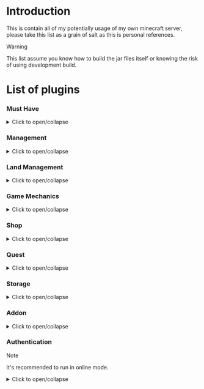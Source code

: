 # Introduction
This is contain all of my potentially usage of my own minecraft server, please take this list as a grain of salt as this is personal references.
> [!WARNING]
> This list assume you know how to build the jar files itself or knowing the risk of using development build.

# List of plugins
### Must Have
<details>
<summary>Click to open/collapse</summary>

|Plugin|Freemium|Premium|
|------|:------:|:-----:|
|FreedonChat|[Modrinth][FreedonChat_Free_Modrinth]|NA|
|ProtocolLid|[Jenkin][ProtocalLid_Free_Jenkin]  [Github][ProtocalLid_Free_Github]  [SpigotMC][ProtocalLid_Free_SpigotMC]|NA|
|Vault|[BukkitDev][Vault_Free_BukkitDev]  [SpigotMC][Vault_Free_SpigotMC]|NA|

[FreedonChat_Free_Modrinth]: https://modrinth.com/plugin/freedomchat
[ProtocalLid_Free_Jenkin]: https://ci.dmulloy2.net/job/ProtocolLib/
[ProtocalLid_Free_Github]: https://github.com/dmulloy2/ProtocolLib
[ProtocalLid_Free_SpigotMC]: https://www.spigotmc.org/resources/protocollib.1997/
[Vault_Free_BukkitDev]: https://dev.bukkit.org/projects/vault
[Vault_Free_SpigotMC]: https://www.spigotmc.org/resources/vault.34315/
</details>

### Management
<details>
<summary>Click to open/collapse</summary>

|Plugin|Freemium|Premium|
|------|:------:|:-----:|
|CMI|NA|[SpigotMC][CMI_Paid_SpigotMC]|
|Citizens|[Jenkin][Citizens_Free_Jenkin]|[SpigotMC][Citizens_Paid_SpigotMC]|
|EssentialsX|[EssentialsX.net][EssentialsX_Free_EssentialsX.net]|NA|
|Multiverse-Core|[Github][Multiverse-Core_Free_Github]  [Modrinth][Multiverse-Core_Free_Modrinth]  [BukkitDev][Multiverse-Core_Free_BukkitDev]  [SpigotMC][Multiverse-Core_Free_SpigotMC]|NA|

[CMI_Paid_SpigotMC]: https://www.spigotmc.org/resources/cmi-298-commands-insane-kits-portals-essentials-economy-mysql-sqlite-much-more.3742/
[Citizens_Free_Jenkin]: https://ci.citizensnpcs.co/
[Citizens_Paid_SpigotMC]: https://www.spigotmc.org/resources/citizens.13811/
[EssentialsX_Free_EssentialsX.net]: https://essentialsx.net/downloads.html
[Multiverse-Core_Free_Github]: https://github.com/Multiverse/Multiverse-Core
[Multiverse-Core_Free_Modrinth]: https://modrinth.com/plugin/multiverse-core
[Multiverse-Core_Free_BukkitDev]: https://dev.bukkit.org/projects/multiverse-core
[Multiverse-Core_Free_SpigotMC]: https://www.spigotmc.org/resources/multiverse-core.390/
</details>

### Land Management
<details>
<summary>Click to open/collapse</summary>

|Plugin|Freemium|Premium|
|------|:------:|:-----:|
|Bentobox|[Github][Bentobox_Free_Github]  [SpigotMC][Bentobox_Free_SpigotMC]|NA|
|FactionUUID|[Jenkin][FactionUUID_Free_Jenkin]|[SpigotMC][FactionUUID_Paid_SpigotMC]|
|KingsdomX|[Discord Invite][KingsdomX_Free_DiscordInvite]  [Modrinth][KingsdomX_Free_Modrinth]|[SpigotMC][KingsdomX_Paid_SpigotMC]
|PlotSquared|[Github][PlotSquared_Free_Github]|[SpigotMC][PlotSquared_Paid_SpigotMC]|
|TownyAdvanced|[Github][TownyAdvanced_Free_Github]|NA|

[Bentobox_Free_Github]: https://github.com/BentoBoxWorld/BentoBox
[Bentobox_Free_SpigotMC]: https://www.spigotmc.org/resources/bentobox-bskyblock-acidisland-skygrid-caveblock-aoneblock-boxed.73261/
[FactionUUID_Free_Jenkin]: https://ci.ender.zone/job/FactionsUUID/
[FactionUUID_Paid_SpigotMC]: https://www.spigotmc.org/resources/factionsuuid.1035/
[KingsdomX_Free_Modrinth]: https://modrinth.com/plugin/kingdomsx
[KingsdomX_Paid_SpigotMC]: https://www.spigotmc.org/resources/kingdomsx.77670/
[PlotSquared_Free_Github]: https://github.com/IntellectualSites/PlotSquared/releases
[PlotSquared_Paid_SpigotMC]: https://www.spigotmc.org/resources/plotsquared-v7.77506/
[KingsdomX_Free_DiscordInvite]: https://discord.gg/cKsSwtt
[TownyAdvanced_Free_Github]: https://github.com/TownyAdvanced/Towny/releases/
</details>

### Game Mechanics
<details>
<summary>Click to open/collapse</summary>

|Plugin|Freemium|Premium|
|------|:------:|:-----:|
|CombatlogX|[SpigotMC][CombatlogX_Free_SpigotMC]|NA|
|MythicMobs|[SpigotMC][MythicMobs_Free_SpigotMC]|[MythicCraft.io][MythicMobs_Paid_MythicCraft.io]|
|mcMMO|NA|[SpigotMC][mcMMO_Paid_SpigotMC]|
|TradeMe|NA|[SpigotMC][TradeMe_Paid_SpigotMC]|

[CombatlogX_Free_SpigotMC]: https://www.spigotmc.org/resources/combatlogx.31689/
[MythicMobs_Free_SpigotMC]: https://www.spigotmc.org/resources/⚔-mythicmobs-free-version-►the-1-custom-mob-creator◄.5702/
[MythicMobs_Paid_MythicCraft.io]: https://mythiccraft.io/index.php?pages/official-mythicmobs-purchase/
[mcMMO_Paid_SpigotMC]: https://www.spigotmc.org/resources/official-mcmmo-original-author-returns.64348/
[TradeMe_Paid_SpigotMC]: https://www.spigotmc.org/resources/trademe-with-api-to-create-custom-trades-1-7-10-1-20-x.7544/
</details>

### Shop
<details>
<summary>Click to open/collapse</summary>

|Plugin|Freemium|Premium|
|------|:------:|:-----:|
|EconomyGUI|[SpigotMC][EconomyShopGUI_Free_SpigotMC]|[SpigotMC][EconomyShopGUI_Paid_SpigotMC]|
|ExcellentShop|NA|[SpigotMC][ExcellentShop_Paid_SpigotMC]|
|zAuctionHouse|NA|[SpigotMC][zAuctionHouse_Paid_SpigotMC]|
|zShop|NA|[SpigotMC][zShop_Paid_SpigotMC]|

[EconomyShopGUI_Free_SpigotMC]: https://www.spigotmc.org/resources/economyshopgui.69927/
[EconomyShopGUI_Paid_SpigotMC]: https://www.spigotmc.org/resources/economyshopgui-premium.104414/
[ExcellentShop_Paid_SpigotMC]: https://www.spigotmc.org/resources/excellentshop-4-in-1-multi-currency-shop.50696/
[zAuctionHouse_Paid_SpigotMC]: https://www.spigotmc.org/resources/1-8-1-20-zauctionhouse-2000-servers-online.63010/
[zShop_Paid_SpigotMC]: https://www.spigotmc.org/resources/zshop-1-8-1-20-advanced-shop-plugin.74073/
</details>

### Quest
<details>
<summary>Click to open/collapse</summary>

|Plugin|Freemium|Premium|
|------|:------:|:-----:|
|BattlePass|NA|[SpigotMC][BattlePass_Paid_SpigotMC]|

[BattlePass_Paid_SpigotMC]: https://www.spigotmc.org/resources/1-17-1-20-4-⭐-battlepass-⭐-quests-plugin-with-unlimited-customisable-quests⚔%EF%B8%8F-gui-editor-⭐.63076/
</details>

### Storage
<details>
<summary>Click to open/collapse</summary>

|Plugin|Freemium|Premium|
|------|:------:|:-----:|
|BottledExp|[SpigotMC][BottledExp_Free_SpigotMC]|NA|
|PlayerVaultX|[Jenkin][PlayerVaultX_Free_Jenkin]|[SpigotMC][PlayerVaultX_Paid_SpigotMC]|
|AxVaults|[SpigotMC][AxVaults_Free_SpigotMC]|NA|
|XVaults|[SpigotMC][XVaults_Free_SpitgotMC]|NA|

> AxVault have a duplication glitch, use at your own risk.

[BottledExp_Free_SpigotMC]: https://www.spigotmc.org/resources/bottledexp.2815/
[PlayerVaultX_Free_Jenkin]: https://ci.ender.zone/view/All/job/PlayerVaultsX/
[PlayerVaultX_Paid_SpigotMC]: https://www.spigotmc.org/resources/playervaultsx.51204/
[AxVaults_Free_SpigotMC]: https://www.spigotmc.org/resources/axvaults-the-ultimate-vaults-plugin.114764/
[XVaults_Free_SpitgotMC]: https://www.spigotmc.org/resources/xvaults-player-vaults-1-20.99163/
</details>

### Addon
<details>
<summary>Click to open/collapse</summary>

|Plugin|Freemium|Premium|
|------|:------:|:-----:|
|AxSmithing|[SpigotMC][AxSmithing_Free_SpigotMC]|NA|
|Selective Visualizer|NA|[SpigotMC][SVIS_Paid_SpigotMC]|

[AxSmithing_Free_SpigotMC]: https://www.spigotmc.org/resources/axsmithing-viaversion-addon.112793/
[SVIS_Paid_SpigotMC]: https://www.spigotmc.org/resources/selection-visualizer.22631/
</details>

### Authentication

> [!NOTE]
> It's recommended to run in online mode.

<details>
<summary>Click to open/collapse</summary>

|Plugin|Freemium|Premium|
|------|:------:|:-----:|
|AuthMeReloaded|[Jenkin][AuthMeReloaded_Free_Jenkin]|NA|
|AuthMeReReloaded|[Modrinth][AuthMeReReloaded_Free_Modrinth]| NA|
|FastLogin|[Jenkin][FastLogin_Free_Jenkin]|NA|

[AuthMeReloaded_Free_Jenkin]: https://ci.codemc.io/job/AuthMe/job/AuthMeReloaded/
[AuthMeReReloaded_Free_Modrinth]: https://modrinth.com/plugin/authmerereloaded
[FastLogin_Free_Jenkin]: https://ci.codemc.io/job/Games647/job/FastLogin/
[FastLogin_Info_Github]: https://github.com/games647/FastLogin?tab=readme-ov-file

> Visit FastLogin [Github][FastLogin_Info_Github] page for more info BEFORE installing.
</details>
